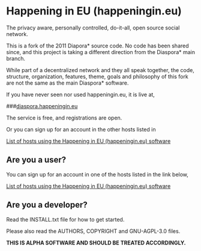 # Happening in EU (happeningin.eu) 

The privacy aware, personally controlled, do-it-all, open source social
network.

This is a fork of the 2011 Diapora* source code. No code has been shared since, and this project is taking a different direction from the Diaspora* main branch.

While part of a decentralized network and they all speak together, the code, structure, organization, features, theme, goals and philosophy of this fork are not the same as the main Diaspora* software.
 
If you have never seen nor used happeningin.eu, it is live at, 

###[diaspora.happeningin.eu](https://diaspora.happeningin.eu/)

The service is free, and registrations are open.

Or you can sign up for an account in the other hosts listed in 

[List of hosts using the Happening in EU (happeningin.eu) software](https://github.com/rovemonteux/happeningineu/wiki/Hosts-using-the-happeningin.eu-software)

## Are you a user?

You can sign up for an account in one of the hosts listed in the link below,

[List of hosts using the Happening in EU (happeningin.eu) software](https://github.com/rovemonteux/happeningineu/wiki/Hosts-using-the-happeningin.eu-software)


## Are you a developer?

Read the INSTALL.txt file for how to get started.

Please also read the AUTHORS, COPYRIGHT and GNU-AGPL-3.0 files.

**THIS IS ALPHA SOFTWARE AND SHOULD BE TREATED ACCORDINGLY.**
